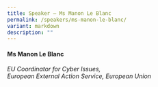 ```yaml
---
title: Speaker – Ms Manon Le Blanc
permalink: /speakers/ms-manon-le-blanc/
variant: markdown
description: ""
---
```

#### **Ms Manon Le Blanc**

*EU Coordinator for Cyber Issues, <br>
 European External Action Service, European Union*
